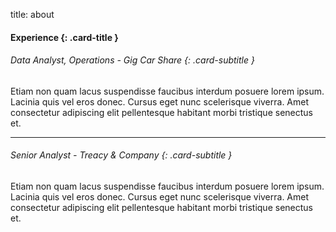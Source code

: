 title: about

#### Experience {: .card-title }

###### Data Analyst, Operations - Gig Car Share {: .card-subtitle }

Etiam non quam lacus suspendisse faucibus interdum posuere lorem ipsum. Lacinia quis vel eros donec. Cursus eget nunc scelerisque viverra. Amet consectetur adipiscing elit pellentesque habitant morbi tristique senectus et.

<!-- dashes separate top row from bottom row -->
---

###### Senior Analyst - Treacy & Company {: .card-subtitle }

Etiam non quam lacus suspendisse faucibus interdum posuere lorem ipsum. Lacinia quis vel eros donec. Cursus eget nunc scelerisque viverra. Amet consectetur adipiscing elit pellentesque habitant morbi tristique senectus et.